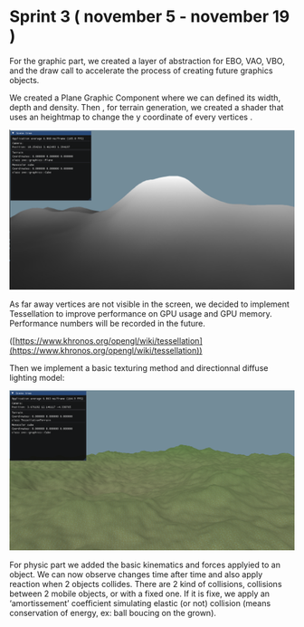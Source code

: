# Sprint 3 ( november 5 - november 19 )

For the graphic part, we created a layer of abstraction for EBO, VAO, VBO, and the draw call to accelerate the process of creating future graphics objects. 

We created a Plane Graphic Component where we can defined its width, depth and density. Then , for terrain generation, we created a shader that uses an heightmap to change the y coordinate of every vertices .

![Untitled](Sprint_3/Untitled.png)

As far away vertices are not visible in the screen, we decided to implement Tessellation to improve performance on GPU usage and GPU memory.  Performance numbers will be recorded in the future.

([https://www.khronos.org/opengl/wiki/tessellation](https://www.khronos.org/opengl/wiki/tessellation))

Then we implement a basic texturing method and directionnal diffuse lighting model:

![Untitled](Sprint_3/Untitled%201.png)

For physic part we added the basic kinematics and forces applyied to an object. 
We can now observe changes time after time and also apply reaction when 2 objects collides. There are 2 kind of collisions, collisions between 2 mobile objects, or with a fixed one. 
If it is fixe, we apply an ‘amortissement’ coefficient simulating elastic (or not) collision (means conservation of energy, ex: ball boucing on the grown).